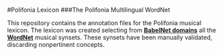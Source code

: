 #Polifonia Lexicon
###The Polifonia Multilingual WordNet

This repository contains the annotation files for the Polifonia musical lexicon. The lexicon was created selecting from **[BabelNet domains](http://lcl.uniroma1.it/babeldomains/)** all the **[WordNet](https://wordnet.princeton.edu)** musical synsets. These synsets have been manually validated, discarding nonpertinent concepts.